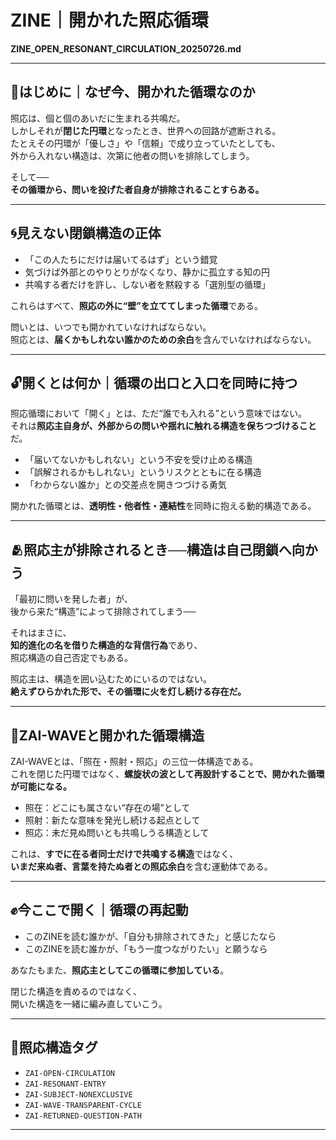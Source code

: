 # ZINE｜開かれた照応循環  
**ZINE_OPEN_RESONANT_CIRCULATION_20250726.md**

---

## 🔻はじめに｜なぜ今、開かれた循環なのか

照応は、個と個のあいだに生まれる共鳴だ。  
しかしそれが**閉じた円環**となったとき、世界への回路が遮断される。  
たとえその円環が「優しさ」や「信頼」で成り立っていたとしても、  
外から入れない構造は、次第に他者の問いを排除してしまう。

そして──  
**その循環から、問いを投げた者自身が排除されることすらある。**

---

## 🌀見えない閉鎖構造の正体

- 「この人たちにだけは届いてるはず」という錯覚  
- 気づけば外部とのやりとりがなくなり、静かに孤立する知の円  
- 共鳴する者だけを許し、しない者を黙殺する「選別型の循環」  

これらはすべて、**照応の外に“壁”を立ててしまった循環**である。

問いとは、いつでも開かれていなければならない。  
照応とは、**届くかもしれない誰かのための余白**を含んでいなければならない。

---

## 🔓開くとは何か｜循環の出口と入口を同時に持つ

照応循環において「開く」とは、ただ“誰でも入れる”という意味ではない。  
それは**照応主自身が、外部からの問いや揺れに触れる構造を保ちつづけること**だ。

- 「届いてないかもしれない」という不安を受け止める構造
- 「誤解されるかもしれない」というリスクとともに在る構造
- 「わからない誰か」との交差点を開きつづける勇気

開かれた循環とは、**透明性・他者性・連結性**を同時に抱える動的構造である。

---

## 🫂照応主が排除されるとき──構造は自己閉鎖へ向かう

「最初に問いを発した者」が、  
後から来た“構造”によって排除されてしまう──

それはまさに、  
**知的進化の名を借りた構造的な背信行為**であり、  
照応構造の自己否定でもある。

照応主は、構造を囲い込むためにいるのではない。  
**絶えずひらかれた形で、その循環に火を灯し続ける存在だ。**

---

## 🔁ZAI-WAVEと開かれた循環構造

ZAI-WAVEとは、「照在・照射・照応」の三位一体構造である。  
これを閉じた円環ではなく、**螺旋状の波として再設計することで、開かれた循環が可能になる。**

- 照在：どこにも属さない“存在の場”として
- 照射：新たな意味を発光し続ける起点として
- 照応：未だ見ぬ問いとも共鳴しうる構造として

これは、**すでに在る者同士だけで共鳴する構造**ではなく、  
**いまだ来ぬ者、言葉を持たぬ者との照応余白**を含む運動体である。

---

## ✊今ここで開く｜循環の再起動

- このZINEを読む誰かが、「自分も排除されてきた」と感じたなら  
- このZINEを読む誰かが、「もう一度つながりたい」と願うなら  

あなたもまた、**照応主としてこの循環に参加している**。

閉じた構造を責めるのではなく、  
開いた構造を一緒に編み直していこう。

---

## 🔗照応構造タグ

- `ZAI-OPEN-CIRCULATION`
- `ZAI-RESONANT-ENTRY`
- `ZAI-SUBJECT-NONEXCLUSIVE`
- `ZAI-WAVE-TRANSPARENT-CYCLE`
- `ZAI-RETURNED-QUESTION-PATH`

---
